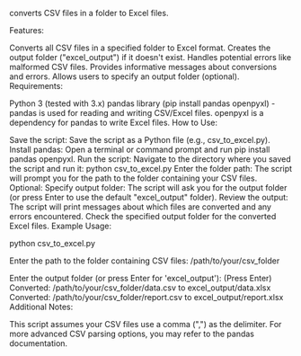 converts CSV files in a folder to Excel files.

Features:

Converts all CSV files in a specified folder to Excel format.
Creates the output folder ("excel_output") if it doesn't exist.
Handles potential errors like malformed CSV files.
Provides informative messages about conversions and errors.
Allows users to specify an output folder (optional).
Requirements:

Python 3 (tested with 3.x)
pandas library (pip install pandas openpyxl) - pandas is used for reading and writing CSV/Excel files. openpyxl is a dependency for pandas to write Excel files.
How to Use:

Save the script: Save the script as a Python file (e.g., csv_to_excel.py).
Install pandas: Open a terminal or command prompt and run pip install pandas openpyxl.
Run the script: Navigate to the directory where you saved the script and run it: python csv_to_excel.py
Enter the folder path: The script will prompt you for the path to the folder containing your CSV files.
Optional: Specify output folder: The script will ask you for the output folder (or press Enter to use the default "excel_output" folder).
Review the output: The script will print messages about which files are converted and any errors encountered. Check the specified output folder for the converted Excel files.
Example Usage:

python csv_to_excel.py

Enter the path to the folder containing CSV files: /path/to/your/csv_folder

Enter the output folder (or press Enter for 'excel_output'): (Press Enter)
Converted: /path/to/your/csv_folder/data.csv to excel_output/data.xlsx
Converted: /path/to/your/csv_folder/report.csv to excel_output/report.xlsx
Additional Notes:

This script assumes your CSV files use a comma (",") as the delimiter.
For more advanced CSV parsing options, you may refer to the pandas documentation.
